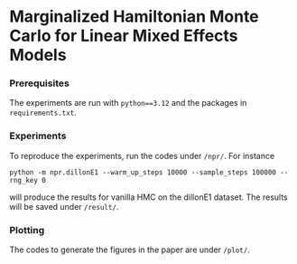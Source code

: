 # Marginalized Hamiltonian Monte Carlo for Linear Mixed Effects Models

### Prerequisites

The experiments are run with `python==3.12` and the packages in `requirements.txt`.

### Experiments

To reproduce the experiments, run the codes under `/npr/`. For instance
```commandline
python -m npr.dillonE1 --warm_up_steps 10000 --sample_steps 100000 --rng_key 0
```
will produce the results for vanilla HMC on the dillonE1 dataset. The results will be saved under `/result/`.

### Plotting

The codes to generate the figures in the paper are under `/plot/`.